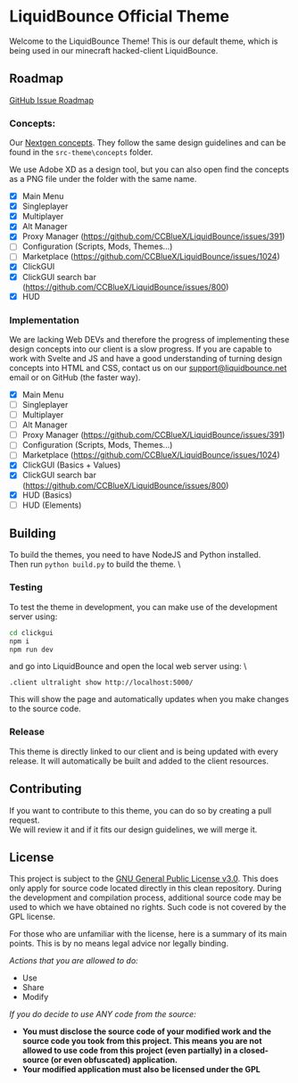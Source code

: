 # LiquidBounce Official Theme

Welcome to the LiquidBounce Theme!
This is our default theme, which is being used in our minecraft hacked-client LiquidBounce.

## Roadmap
[GitHub Issue Roadmap](https://github.com/CCBlueX/LiquidBounce/issues/1025)

### Concepts:
Our [Nextgen concepts](https://github.com/CCBlueX/LiquidBounce/tree/nextgen/src-theme/concepts). They follow the same design guidelines and  can be found in the `src-theme\concepts` folder.

We use Adobe XD as a design tool, but you can also open find the concepts as a PNG file under the folder with the same name.

- [x] Main Menu
- [x] Singleplayer
- [x] Multiplayer
- [x] Alt Manager
- [x] Proxy Manager (https://github.com/CCBlueX/LiquidBounce/issues/391)
- [ ] Configuration (Scripts, Mods, Themes...)
- [ ] Marketplace (https://github.com/CCBlueX/LiquidBounce/issues/1024)
- [x] ClickGUI
- [x] ClickGUI search bar (https://github.com/CCBlueX/LiquidBounce/issues/800)
- [x] HUD

### Implementation
We are lacking Web DEVs and therefore the progress of implementing these design concepts into our client is a slow progress.
If you are capable to work with Svelte and JS and have a good understanding of turning design concepts into HTML and CSS, contact us on our support@liquidbounce.net email or on GitHub (the faster way).

- [x] Main Menu
- [ ] Singleplayer
- [ ] Multiplayer
- [ ] Alt Manager
- [ ] Proxy Manager (https://github.com/CCBlueX/LiquidBounce/issues/391)
- [ ] Configuration (Scripts, Mods, Themes...)
- [ ] Marketplace (https://github.com/CCBlueX/LiquidBounce/issues/1024)
- [x] ClickGUI (Basics + Values)
- [x] ClickGUI search bar (https://github.com/CCBlueX/LiquidBounce/issues/800)
- [x] HUD (Basics)
- [ ] HUD (Elements)

## Building
To build the themes, you need to have NodeJS and Python installed. \
Then run `python build.py` to build the theme. \

### Testing
To test the theme in development, you can make use of the development server using:
```bash
cd clickgui
npm i
npm run dev
```

and go into LiquidBounce and open the local web server using: \
```
.client ultralight show http://localhost:5000/
```

This will show the page and automatically updates when you make changes to the source code.

### Release
This theme is directly linked to our client and is being updated with every release.
It will automatically be built and added to the client resources.

## Contributing
If you want to contribute to this theme, you can do so by creating a pull request. \
We will review it and if it fits our design guidelines, we will merge it.

## License
This project is subject to the [GNU General Public License v3.0](https://www.gnu.org/licenses/gpl-3.0.en.html). This does only apply for source code located directly in this clean repository. During the development and compilation process, additional source code may be used to which we have obtained no rights. Such code is not covered by the GPL license.

For those who are unfamiliar with the license, here is a summary of its main points. This is by no means legal advice nor legally binding.

*Actions that you are allowed to do:*

- Use
- Share
- Modify

*If you do decide to use ANY code from the source:*

- **You must disclose the source code of your modified work and the source code you took from this project. This means you are not allowed to use code from this project (even partially) in a closed-source (or even obfuscated) application.**
- **Your modified application must also be licensed under the GPL** 
